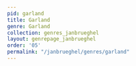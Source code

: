 ```yaml
---
pid: garland
title: Garland
genre: Garland
collection: genres_janbrueghel
layout: genrepage_janbrueghel
order: '05'
permalink: "/janbrueghel/genres/garland"
---
```

